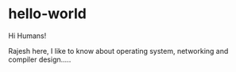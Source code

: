 # hello-world

Hi Humans!

Rajesh here, I like to know about operating system, networking and compiler design.....
